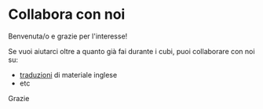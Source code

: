 # Collabora con noi

Benvenuta/o e grazie per l'interesse!

Se vuoi aiutarci oltre a quanto già fai durante i cubi, puoi
collaborare con noi su:
- [traduzioni](https://github.com/av-italia/collabora/tree/main/traduzioni#traduzioni) di materiale inglese
- etc

Grazie

</br>
</br>
</br>
</br>
</br>
</br>
</br>
</br>
</br>
</br>

<pre>











</pre>













